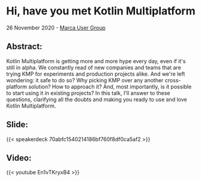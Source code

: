 # Hi, have you met Kotlin Multiplatform


26 November 2020 - [Marca User Group](https://m-u-g.github.io/eventi/2020/11/26/hi-have-you-met-kotlin-multiplatform.html)

## Abstract:
Kotlin Multiplatform is getting more and more hype every day, even if it's still in alpha. We constantly read of new companies and teams that are trying KMP for experiments and production projects alike. And we're left wondering: it safe to do so? Why picking KMP over any another cross-platform solution? How to approach it? And, most importantly, is it possible to start using it in existing projects?
In this talk, I'll answer to these questions, clarifying all the doubts and making you ready to use and love Kotlin Multiplatform.

## Slide:

{{< speakerdeck 70abfc1540214186bf760f8df0ca5af2 >}}


## Video:

{{< youtube En1vTKryxB4 >}}

